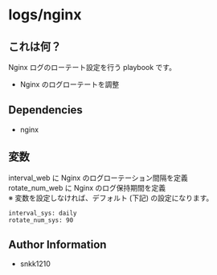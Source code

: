 logs/nginx
=========

## これは何？

Nginx ログのローテート設定を行う playbook です。

- Nginx のログローテートを調整

## Dependencies

- nginx

## 変数

interval_web に Nginx のログローテーション間隔を定義  
rotate_num_web に Nginx のログ保持期間を定義  
※ 変数を設定しなければ、デフォルト (下記) の設定になります。

```
interval_sys: daily
rotate_num_sys: 90
```

Author Information
------------------

- snkk1210 
